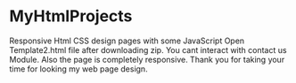 # MyHtmlProjects
Responsive Html CSS design pages with some JavaScript
Open Template2.html file after downloading zip. 
You cant interact with contact us Module.
Also the page is completely responsive.
Thank you for taking your time for looking my web page design.
